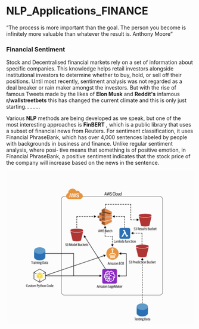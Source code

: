 # NLP_Applications_FINANCE

“The process is more important than the goal. The person you become
is infinitely more valuable than whatever the result is.
Anthony Moore”




### Financial Sentiment

Stock and Decentralised financial markets rely on a set of information about specific companies. This knowledge helps retail investors alongside institutional investors to determine whether to buy, hold, or sell off their positions. Until most recently, sentiment analysis was not regarded as a deal breaker or rain maker amongst the investors. But with the rise of famous Tweets made by the likes of **Elon Musk** and **Reddit's** infamous **r/wallstreetbets** this has changed the current climate and this is only just starting..........



Various **NLP** methods are being developed as we speak, but one of the most interesting approaches is **FinBERT** , which is a public library that uses a subset of financial news from Reuters. For sentiment classification, it uses Financial PhraseBank, which has over 4,000 sentences labeled by people with backgrounds in business and finance. Unlike regular sentiment analysis, where posi‐ tive means that something is of positive emotion, in Financial PhraseBank, a positive sentiment indicates that the stock price of the company will increase based on the news in the sentence. 


![Screenshot](Screenshot.png)

